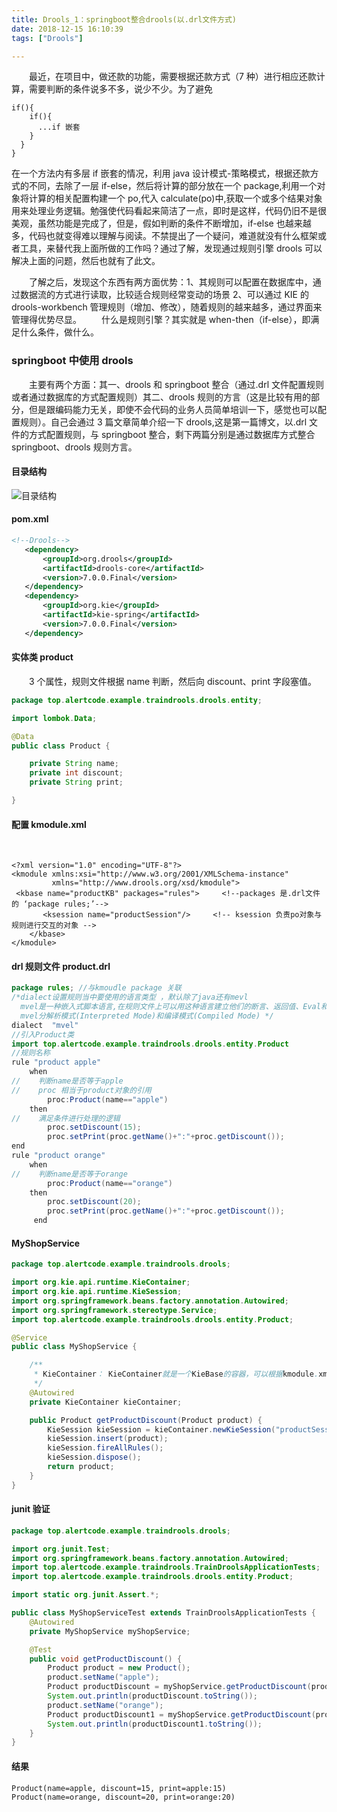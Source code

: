 ```yaml
---
title: Drools_1：springboot整合drools(以.drl文件方式)
date: 2018-12-15 16:10:39
tags: ["Drools"]

---
```


&emsp;&emsp;最近，在项目中，做还款的功能，需要根据还款方式（7 种）进行相应还款计算，需要判断的条件说多不多，说少不少。为了避免

```
if(){
    if(){
      ...if 嵌套
    }
  }
}
```

在一个方法内有多层 if 嵌套的情况，利用 java 设计模式-策略模式，根据还款方式的不同，去除了一层 if-else，然后将计算的部分放在一个 package,利用一个对象将计算的相关配置构建一个 po,代入 calculate(po)中,获取一个或多个结果对象用来处理业务逻辑。勉强使代码看起来简洁了一点，即时是这样，代码仍旧不是很美观，虽然功能是完成了，但是，假如判断的条件不断增加，if-else 也越来越多，代码也就变得难以理解与阅读。不禁提出了一个疑问，难道就没有什么框架或者工具，来替代我上面所做的工作吗？通过了解，发现通过规则引擎 drools 可以解决上面的问题，然后也就有了此文。

<!--more-->

&emsp;&emsp;了解之后，发现这个东西有两方面优势：1、其规则可以配置在数据库中，通过数据流的方式进行读取，比较适合规则经常变动的场景 2、可以通过 KIE 的 drools-workbench 管理规则（增加、修改），随着规则的越来越多，通过界面来管理得优势尽显。
&emsp;&emsp;什么是规则引擎？其实就是 when-then（if-else），即满足什么条件，做什么。

### springboot 中使用 drools

&emsp;&emsp;主要有两个方面：其一、drools 和 springboot 整合（通过.drl 文件配置规则或者通过数据库的方式配置规则）其二、drools 规则的方言（这是比较有用的部分，但是跟编码能力无关，即使不会代码的业务人员简单培训一下，感觉也可以配置规则）。自己会通过 3 篇文章简单介绍一下 drools,这是第一篇博文，以.drl 文件的方式配置规则，与 springboot 整合，剩下两篇分别是通过数据库方式整合 springboot、drools 规则方言。

#### 目录结构

![目录结构](<images/Drools_1：springboot整合drools(以.drl文件方式)/springboot-drools-1.png> "springboot整合drools")

#### pom.xml

```xml
<!--Drools-->
   <dependency>
       <groupId>org.drools</groupId>
       <artifactId>drools-core</artifactId>
       <version>7.0.0.Final</version>
   </dependency>
   <dependency>
       <groupId>org.kie</groupId>
       <artifactId>kie-spring</artifactId>
       <version>7.0.0.Final</version>
   </dependency>
```

#### 实体类 product

&emsp;&emsp;3 个属性，规则文件根据 name 判断，然后向 discount、print 字段塞值。

```java
package top.alertcode.example.traindrools.drools.entity;

import lombok.Data;

@Data
public class Product {

    private String name;
    private int discount;
    private String print;

}
```

#### 配置 kmodule.xml

&emsp;&emsp;

```
<?xml version="1.0" encoding="UTF-8"?>
<kmodule xmlns:xsi="http://www.w3.org/2001/XMLSchema-instance"
         xmlns="http://www.drools.org/xsd/kmodule">
 <kbase name="productKB" packages="rules">     <!--packages 是.drl文件的 ‘package rules;’-->
       <ksession name="productSession"/>     <!-- ksession 负责po对象与规则进行交互的对象 -->
    </kbase>
</kmodule>
```

#### drl 规则文件 product.drl

```java
package rules; //与kmoudle package 关联
/*dialect设置规则当中要使用的语言类型 ，默认除了java还有mevl
  mvel是一种嵌入式脚本语言,在规则文件上可以用这种语言建立他们的断言、返回值、Eval和推论。
  mvel分解析模式(Interpreted Mode)和编译模式(Compiled Mode) */
dialect  "mvel"
//引入Product类
import top.alertcode.example.traindrools.drools.entity.Product
//规则名称
rule "product apple"
    when
//    判断name是否等于apple
//    proc 相当于product对象的引用
        proc:Product(name=="apple")
    then
//    满足条件进行处理的逻辑
        proc.setDiscount(15);
        proc.setPrint(proc.getName()+":"+proc.getDiscount());
end
rule "product orange"
    when
//    判断name是否等于orange
        proc:Product(name=="orange")
    then
        proc.setDiscount(20);
        proc.setPrint(proc.getName()+":"+proc.getDiscount());
     end

```

#### MyShopService

```java
package top.alertcode.example.traindrools.drools;

import org.kie.api.runtime.KieContainer;
import org.kie.api.runtime.KieSession;
import org.springframework.beans.factory.annotation.Autowired;
import org.springframework.stereotype.Service;
import top.alertcode.example.traindrools.drools.entity.Product;

@Service
public class MyShopService {

    /**
     * KieContainer： KieContainer就是一个KieBase的容器，可以根据kmodule.xml 里描述的KieBase信息来获取具体的KieSession
     */
    @Autowired
    private KieContainer kieContainer;

    public Product getProductDiscount(Product product) {
        KieSession kieSession = kieContainer.newKieSession("productSession");
        kieSession.insert(product);
        kieSession.fireAllRules();
        kieSession.dispose();
        return product;
    }
}
```

#### junit 验证

```java
package top.alertcode.example.traindrools.drools;

import org.junit.Test;
import org.springframework.beans.factory.annotation.Autowired;
import top.alertcode.example.traindrools.TrainDroolsApplicationTests;
import top.alertcode.example.traindrools.drools.entity.Product;

import static org.junit.Assert.*;

public class MyShopServiceTest extends TrainDroolsApplicationTests {
    @Autowired
    private MyShopService myShopService;

    @Test
    public void getProductDiscount() {
        Product product = new Product();
        product.setName("apple");
        Product productDiscount = myShopService.getProductDiscount(product);
        System.out.println(productDiscount.toString());
        product.setName("orange");
        Product productDiscount1 = myShopService.getProductDiscount(product);
        System.out.println(productDiscount1.toString());
    }
}
```

#### 结果

```
Product(name=apple, discount=15, print=apple:15)
Product(name=orange, discount=20, print=orange:20)
```
